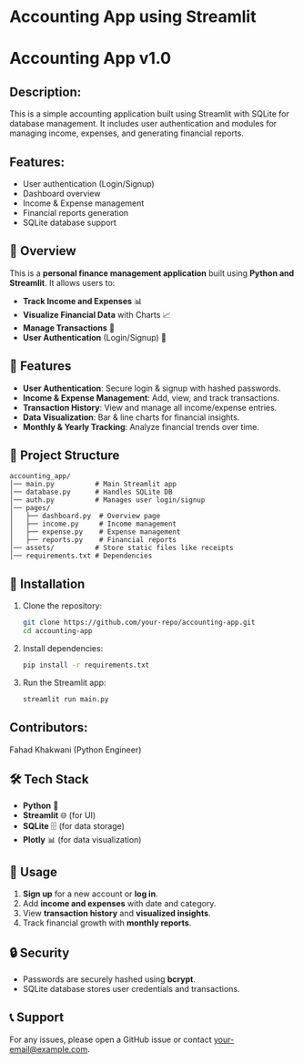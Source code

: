 # Accounting App using Streamlit
Accounting App v1.0
===================

Description:
------------
This is a simple accounting application built using Streamlit with SQLite for database management. It includes user authentication and modules for managing income, expenses, and generating financial reports.

Features:
---------
- User authentication (Login/Signup)
- Dashboard overview
- Income & Expense management
- Financial reports generation
- SQLite database support

## 📌 Overview
This is a **personal finance management application** built using **Python and Streamlit**. It allows users to:
- **Track Income and Expenses** 📊
- **Visualize Financial Data** with Charts 📈
- **Manage Transactions** 📝
- **User Authentication** (Login/Signup) 🔑

## 🚀 Features
- **User Authentication**: Secure login & signup with hashed passwords.
- **Income & Expense Management**: Add, view, and track transactions.
- **Transaction History**: View and manage all income/expense entries.
- **Data Visualization**: Bar & line charts for financial insights.
- **Monthly & Yearly Tracking**: Analyze financial trends over time.

## 📂 Project Structure
```
accounting_app/
│── main.py          # Main Streamlit app
│── database.py      # Handles SQLite DB
│── auth.py          # Manages user login/signup
│── pages/
│   ├── dashboard.py  # Overview page
│   ├── income.py     # Income management
│   ├── expense.py    # Expense management
│   ├── reports.py    # Financial reports
│── assets/          # Store static files like receipts
│── requirements.txt # Dependencies
```

## 🔧 Installation
1. Clone the repository:
   ```bash
   git clone https://github.com/your-repo/accounting-app.git
   cd accounting-app
   ```
2. Install dependencies:
   ```bash
   pip install -r requirements.txt
   ```
3. Run the Streamlit app:
   ```bash
   streamlit run main.py
   ```

Contributors:
-------------
Fahad Khakwani (Python Engineer)


## 🛠 Tech Stack
- **Python** 🐍
- **Streamlit** 🌐 (for UI)
- **SQLite** 🗄️ (for data storage)
- **Plotly** 📊 (for data visualization)

## 📌 Usage
1. **Sign up** for a new account or **log in**.
2. Add **income and expenses** with date and category.
3. View **transaction history** and **visualized insights**.
4. Track financial growth with **monthly reports**.

## 🔒 Security
- Passwords are securely hashed using **bcrypt**.
- SQLite database stores user credentials and transactions.

## 📞 Support
For any issues, please open a GitHub issue or contact [your-email@example.com](mailto:your-email@example.com).

